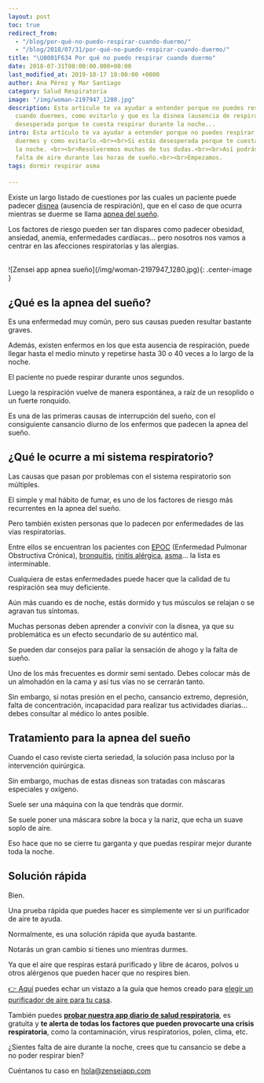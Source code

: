 ```yaml
---
layout: post
toc: true
redirect_from: 
  - "/blog/por-qué-no-puedo-respirar-cuando-duermo/"
  - "/blog/2018/07/31/por-qué-no-puedo-respirar-cuando-duermo/"
title: "\U0001F634 Por qué no puedo respirar cuando duermo"
date: 2018-07-31T08:00:00.000+00:00
last_modified_at: 2019-10-17 10:00:00 +0000
author: Ana Pérez y Mar Santiago
category: Salud Respiratoria
image: "/img/woman-2197947_1280.jpg"
description: Esta artículo te va ayudar a entender porque no puedes respirar bien
  cuando duermes, como evitarlo y que es la disnea (ausencia de respiración). Si estás
  desesperada porque te cuesta respirar durante la noche...
intro: Esta artículo te va ayudar a entender porque no puedes respirar bien cuando
  duermes y como evitarlo.<br><br>Si estás desesperada porque te cuesta respirar durante
  la noche. <br><br>Resolveremos muchas de tus dudas.<br><br>Así podrás prevenir la
  falta de aire durante las horas de sueño.<br><br>Empezamos.
tags: dormir respirar asma

---
```

Existe un largo listado de cuestiones por las cuales un paciente puede padecer [disnea](https://es.wikipedia.org/wiki/Disnea) (ausencia de respiración), que en el caso de que ocurra mientras se duerme se llama [apnea del sueño](https://medlineplus.gov/spanish/sleepapnea.html).

Los factores de riesgo pueden ser tan dispares como padecer obesidad, ansiedad, anemia, enfermedades cardíacas… pero nosotros nos vamos a centrar en las afecciones respiratorias y las alergias.

<br>
![Zensei app apnea sueño](/img/woman-2197947_1280.jpg){: .center-image }
<br>

## **¿Qué es la apnea del sueño?**

Es una enfermedad muy común, pero sus causas pueden resultar bastante graves. 

Además, existen enfermos en los que esta ausencia de respiración, puede llegar hasta el medio minuto y repetirse hasta 30 o 40 veces a lo largo de la noche.

El paciente no puede respirar durante unos segundos. 

Luego la respiración vuelve de manera espontánea, a raíz de un resoplido o un fuerte ronquido. 

Es una de las primeras causas de interrupción del sueño, con el consiguiente cansancio diurno de los enfermos que padecen la apnea del sueño.

## **¿Qué le ocurre a mi sistema respiratorio?**

Las causas que pasan por problemas con el sistema respiratorio son múltiples. 

El simple y mal hábito de fumar, es uno de los factores de riesgo más recurrentes en la apnea del sueño. 

Pero también existen personas que lo padecen por enfermedades de las vías respiratorias.

Entre ellos se encuentran los pacientes con [EPOC](https://www.mayoclinic.org/es-es/diseases-conditions/copd/symptoms-causes/syc-20353679) (Enfermedad Pulmonar Obstructiva Crónica), [bronquitis](https://es.wikipedia.org/wiki/Bronquitis), [rinitis alérgica](https://medlineplus.gov/spanish/hayfever.html), [asma](https://es.wikipedia.org/wiki/Asma)… la lista es interminable.

Cualquiera de estas enfermedades puede hacer que la calidad de tu respiración sea muy deficiente. 

Aún más cuando es de noche, estás dormido y tus músculos se relajan o se agravan tus síntomas.

Muchas personas deben aprender a convivir con la disnea, ya que su problemática es un efecto secundario de su auténtico mal. 

Se pueden dar consejos para paliar la sensación de ahogo y la falta de sueño. 

Uno de los más frecuentes es dormir semi sentado. Debes colocar más de un almohadón en la cama y así tus vías no se cerrarán tanto.

Sin embargo, si notas presión en el pecho, cansancio extremo, depresión, falta de concentración, incapacidad para realizar tus actividades diarias… debes consultar al médico lo antes posible.

## **Tratamiento para la apnea del sueño**

Cuando el caso reviste cierta seriedad, la solución pasa incluso por la intervención quirúrgica. 

Sin embargo, muchas de estas disneas son tratadas con máscaras especiales y oxígeno. 

Suele ser una máquina con la que tendrás que dormir.

Se suele poner una máscara sobre la boca y la nariz, que echa un suave soplo de aire. 

Eso hace que no se cierre tu garganta y que puedas respirar mejor durante toda la noche. 

## **Solución rápida**

Bien.

Una prueba rápida que puedes hacer es simplemente ver si un purificador de aire te ayuda.

Normalmente, es una solución rápida que ayuda bastante.

Notarás un gran cambio si tienes uno mientras durmes.

Ya que el aire que respiras estará purificado y libre de ácaros, polvos u otros alérgenos que pueden hacer que no respires bien.

<div class="section-cta">
<a href="/blog/mejores-purificadores-aire-asma-comprar/">👉 Aquí</a> puedes echar un vistazo a la guía que hemos creado para <a href="/blog/mejores-purificadores-aire-asma-comprar/"><bold>elegir un purificador de aire para tu casa</bold></a>.
</div>

También puedes **[probar nuestra app diario de salud respiratoria](https://zenseiapp.com)**, es gratuita y **te alerta de todas los factores que pueden provocarte una crisis respiratoria**, como la contaminación, virus respiratorios, polen, clima, etc.

¿Sientes falta de aire durante la noche, crees que tu cansancio se debe a no poder respirar bien? 

Cuéntanos tu caso en hola@zenseiapp.com